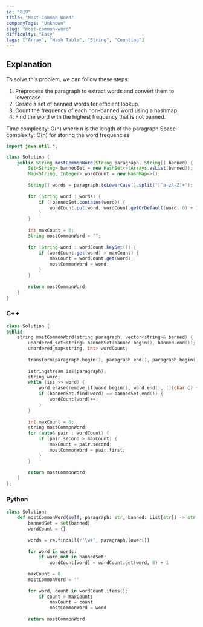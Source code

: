 ```yaml
---
id: "819"
title: "Most Common Word"
companyTags: "Unknown"
slug: "most-common-word"
difficulty: "Easy"
tags: ["Array", "Hash Table", "String", "Counting"]
---
```


## Explanation
To solve this problem, we can follow these steps:
1. Preprocess the paragraph to extract words and convert them to lowercase.
2. Create a set of banned words for efficient lookup.
3. Count the frequency of each non-banned word using a hashmap.
4. Find the word with the highest frequency that is not banned.

Time complexity: O(n) where n is the length of the paragraph
Space complexity: O(n) for storing the word frequencies
```java
import java.util.*;

class Solution {
    public String mostCommonWord(String paragraph, String[] banned) {
        Set<String> bannedSet = new HashSet<>(Arrays.asList(banned));
        Map<String, Integer> wordCount = new HashMap<>();
        
        String[] words = paragraph.toLowerCase().split("[^a-zA-Z]+");
        
        for (String word : words) {
            if (!bannedSet.contains(word)) {
                wordCount.put(word, wordCount.getOrDefault(word, 0) + 1);
            }
        }
        
        int maxCount = 0;
        String mostCommonWord = "";
        
        for (String word : wordCount.keySet()) {
            if (wordCount.get(word) > maxCount) {
                maxCount = wordCount.get(word);
                mostCommonWord = word;
            }
        }
        
        return mostCommonWord;
    }
}
```

### C++
```cpp
class Solution {
public:
    string mostCommonWord(string paragraph, vector<string>& banned) {
        unordered_set<string> bannedSet(banned.begin(), banned.end());
        unordered_map<string, int> wordCount;
        
        transform(paragraph.begin(), paragraph.end(), paragraph.begin(), ::tolower);
        
        istringstream iss(paragraph);
        string word;
        while (iss >> word) {
            word.erase(remove_if(word.begin(), word.end(), [](char c) { return ispunct(c); }), word.end());
            if (bannedSet.find(word) == bannedSet.end()) {
                wordCount[word]++;
            }
        }
        
        int maxCount = 0;
        string mostCommonWord;
        for (auto& pair : wordCount) {
            if (pair.second > maxCount) {
                maxCount = pair.second;
                mostCommonWord = pair.first;
            }
        }
        
        return mostCommonWord;
    }
};
```

### Python
```python
class Solution:
    def mostCommonWord(self, paragraph: str, banned: List[str]) -> str:
        bannedSet = set(banned)
        wordCount = {}
        
        words = re.findall(r'\w+', paragraph.lower())
        
        for word in words:
            if word not in bannedSet:
                wordCount[word] = wordCount.get(word, 0) + 1
        
        maxCount = 0
        mostCommonWord = ''
        
        for word, count in wordCount.items():
            if count > maxCount:
                maxCount = count
                mostCommonWord = word
        
        return mostCommonWord
```
